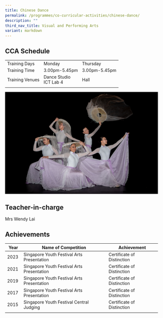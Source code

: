```yaml
---
title: Chinese Dance
permalink: /programmes/co-curricular-activities/chinese-dance/
description: ""
third_nav_title: Visual and Performing Arts
variant: markdown
---
```

CCA Schedule
------------

| | | |
| --- | --- | --- | 
| Training Days | Monday | Thursday |  
| Training Time | 3.00pm-5.45pm | 3.00pm-5.45pm |   
| Training Venues | Dance Studio<br>ICT Lab 4 | Hall&nbsp; | 
| | | |


![](/images/chinesedance2.jpg)

Teacher-in-charge
------------------

Mrs Wendy Lai 


Achievements
------------

| Year | Name of Competition | Achievement |
| --- | --- | --- |
| 2023 | Singapore Youth Festival Arts Presentation | Certificate of Distinction |
| 2021 | Singapore Youth Festival Arts Presentation&nbsp;&nbsp; | Certificate of Distinction&nbsp; |
| 2019 | Singapore Youth Festival Arts Presentation | Certificate of Distinction |
| 2017 | Singapore Youth Festival Arts Presentation&nbsp; | Certificate of Distinction&nbsp; |
| 2015&nbsp; | Singapore Youth Festival Central Judging&nbsp; | Certificate of Distinction&nbsp; |
| | | |